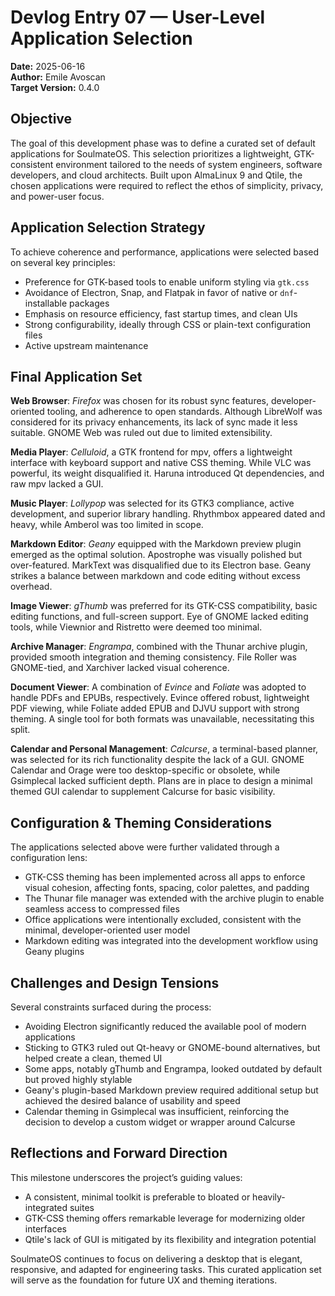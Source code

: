 # **Devlog Entry 07 — User-Level Application Selection**

**Date:** 2025-06-16  
**Author:** Emile Avoscan  
**Target Version:** 0.4.0  

## Objective

The goal of this development phase was to define a curated set of default applications for SoulmateOS. This selection prioritizes a lightweight, GTK-consistent environment tailored to the needs of system engineers, software developers, and cloud architects. Built upon AlmaLinux 9 and Qtile, the chosen applications were required to reflect the ethos of simplicity, privacy, and power-user focus.

## Application Selection Strategy

To achieve coherence and performance, applications were selected based on several key principles:

* Preference for GTK-based tools to enable uniform styling via `gtk.css`
* Avoidance of Electron, Snap, and Flatpak in favor of native or `dnf`-installable packages
* Emphasis on resource efficiency, fast startup times, and clean UIs
* Strong configurability, ideally through CSS or plain-text configuration files
* Active upstream maintenance

## Final Application Set

**Web Browser**: *Firefox* was chosen for its robust sync features, developer-oriented tooling, and adherence to open standards. Although LibreWolf was considered for its privacy enhancements, its lack of sync made it less suitable. GNOME Web was ruled out due to limited extensibility.

**Media Player**: *Celluloid*, a GTK frontend for mpv, offers a lightweight interface with keyboard support and native CSS theming. While VLC was powerful, its weight disqualified it. Haruna introduced Qt dependencies, and raw mpv lacked a GUI.

**Music Player**: *Lollypop* was selected for its GTK3 compliance, active development, and superior library handling. Rhythmbox appeared dated and heavy, while Amberol was too limited in scope.

**Markdown Editor**: *Geany* equipped with the Markdown preview plugin emerged as the optimal solution. Apostrophe was visually polished but over-featured. MarkText was disqualified due to its Electron base. Geany strikes a balance between markdown and code editing without excess overhead.

**Image Viewer**: *gThumb* was preferred for its GTK-CSS compatibility, basic editing functions, and full-screen support. Eye of GNOME lacked editing tools, while Viewnior and Ristretto were deemed too minimal.

**Archive Manager**: *Engrampa*, combined with the Thunar archive plugin, provided smooth integration and theming consistency. File Roller was GNOME-tied, and Xarchiver lacked visual coherence.

**Document Viewer**: A combination of *Evince* and *Foliate* was adopted to handle PDFs and EPUBs, respectively. Evince offered robust, lightweight PDF viewing, while Foliate added EPUB and DJVU support with strong theming. A single tool for both formats was unavailable, necessitating this split.

**Calendar and Personal Management**: *Calcurse*, a terminal-based planner, was selected for its rich functionality despite the lack of a GUI. GNOME Calendar and Orage were too desktop-specific or obsolete, while Gsimplecal lacked sufficient depth. Plans are in place to design a minimal themed GUI calendar to supplement Calcurse for basic visibility.

## Configuration & Theming Considerations

The applications selected above were further validated through a configuration lens:

* GTK-CSS theming has been implemented across all apps to enforce visual cohesion, affecting fonts, spacing, color palettes, and padding
* The Thunar file manager was extended with the archive plugin to enable seamless access to compressed files
* Office applications were intentionally excluded, consistent with the minimal, developer-oriented user model
* Markdown editing was integrated into the development workflow using Geany plugins

## Challenges and Design Tensions

Several constraints surfaced during the process:

* Avoiding Electron significantly reduced the available pool of modern applications
* Sticking to GTK3 ruled out Qt-heavy or GNOME-bound alternatives, but helped create a clean, themed UI
* Some apps, notably gThumb and Engrampa, looked outdated by default but proved highly stylable
* Geany's plugin-based Markdown preview required additional setup but achieved the desired balance of usability and speed
* Calendar theming in Gsimplecal was insufficient, reinforcing the decision to develop a custom widget or wrapper around Calcurse

## Reflections and Forward Direction

This milestone underscores the project’s guiding values:

* A consistent, minimal toolkit is preferable to bloated or heavily-integrated suites
* GTK-CSS theming offers remarkable leverage for modernizing older interfaces
* Qtile's lack of GUI is mitigated by its flexibility and integration potential

SoulmateOS continues to focus on delivering a desktop that is elegant, responsive, and adapted for engineering tasks. This curated application set will serve as the foundation for future UX and theming iterations.
